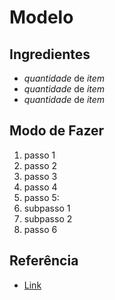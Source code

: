 # Modelo

## Ingredientes

* _quantidade_ de _item_
* _quantidade_ de _item_
* _quantidade_ de _item_

## Modo de Fazer

1. passo 1
1. passo 2
1. passo 3
1. passo 4
1. passo 5:
  1. subpasso 1
  1. subpasso 2
1. passo 6

## Referência

* [Link](https://url.com/receita)
